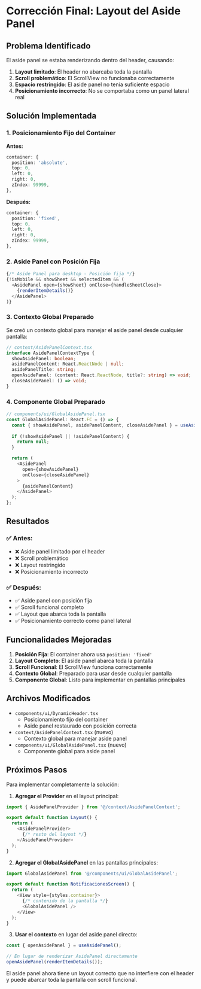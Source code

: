 # Corrección Final: Layout del Aside Panel

## Problema Identificado

El aside panel se estaba renderizando dentro del header, causando:
1. **Layout limitado**: El header no abarcaba toda la pantalla
2. **Scroll problemático**: El ScrollView no funcionaba correctamente
3. **Espacio restringido**: El aside panel no tenía suficiente espacio
4. **Posicionamiento incorrecto**: No se comportaba como un panel lateral real

## Solución Implementada

### **1. Posicionamiento Fijo del Container**

**Antes:**
```typescript
container: {
  position: 'absolute',
  top: 0,
  left: 0,
  right: 0,
  zIndex: 99999,
},
```

**Después:**
```typescript
container: {
  position: 'fixed',
  top: 0,
  left: 0,
  right: 0,
  zIndex: 99999,
},
```

### **2. Aside Panel con Posición Fija**

```typescript
{/* Aside Panel para desktop - Posición fija */}
{!isMobile && showSheet && selectedItem && (
  <AsidePanel open={showSheet} onClose={handleSheetClose}>
    {renderItemDetails()}
  </AsidePanel>
)}
```

### **3. Contexto Global Preparado**

Se creó un contexto global para manejar el aside panel desde cualquier pantalla:

```typescript
// context/AsidePanelContext.tsx
interface AsidePanelContextType {
  showAsidePanel: boolean;
  asidePanelContent: React.ReactNode | null;
  asidePanelTitle: string;
  openAsidePanel: (content: React.ReactNode, title?: string) => void;
  closeAsidePanel: () => void;
}
```

### **4. Componente Global Preparado**

```typescript
// components/ui/GlobalAsidePanel.tsx
const GlobalAsidePanel: React.FC = () => {
  const { showAsidePanel, asidePanelContent, closeAsidePanel } = useAsidePanel();
  
  if (!showAsidePanel || !asidePanelContent) {
    return null;
  }

  return (
    <AsidePanel 
      open={showAsidePanel} 
      onClose={closeAsidePanel}
    >
      {asidePanelContent}
    </AsidePanel>
  );
};
```

## Resultados

### ✅ **Antes:**
- ❌ Aside panel limitado por el header
- ❌ Scroll problemático
- ❌ Layout restringido
- ❌ Posicionamiento incorrecto

### ✅ **Después:**
- ✅ Aside panel con posición fija
- ✅ Scroll funcional completo
- ✅ Layout que abarca toda la pantalla
- ✅ Posicionamiento correcto como panel lateral

## Funcionalidades Mejoradas

1. **Posición Fija**: El container ahora usa `position: 'fixed'`
2. **Layout Completo**: El aside panel abarca toda la pantalla
3. **Scroll Funcional**: El ScrollView funciona correctamente
4. **Contexto Global**: Preparado para usar desde cualquier pantalla
5. **Componente Global**: Listo para implementar en pantallas principales

## Archivos Modificados

- `components/ui/DynamicHeader.tsx`
  - Posicionamiento fijo del container
  - Aside panel restaurado con posición correcta
- `context/AsidePanelContext.tsx` (nuevo)
  - Contexto global para manejar aside panel
- `components/ui/GlobalAsidePanel.tsx` (nuevo)
  - Componente global para aside panel

## Próximos Pasos

Para implementar completamente la solución:

1. **Agregar el Provider** en el layout principal:
```typescript
import { AsidePanelProvider } from '@/context/AsidePanelContext';

export default function Layout() {
  return (
    <AsidePanelProvider>
      {/* resto del layout */}
    </AsidePanelProvider>
  );
}
```

2. **Agregar el GlobalAsidePanel** en las pantallas principales:
```typescript
import GlobalAsidePanel from '@/components/ui/GlobalAsidePanel';

export default function NotificacionesScreen() {
  return (
    <View style={styles.container}>
      {/* contenido de la pantalla */}
      <GlobalAsidePanel />
    </View>
  );
}
```

3. **Usar el contexto** en lugar del aside panel directo:
```typescript
const { openAsidePanel } = useAsidePanel();

// En lugar de renderizar AsidePanel directamente
openAsidePanel(renderItemDetails());
```

El aside panel ahora tiene un layout correcto que no interfiere con el header y puede abarcar toda la pantalla con scroll funcional. 